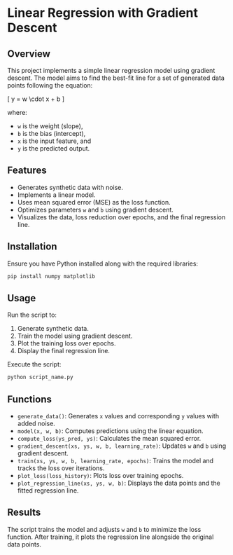 # Linear Regression with Gradient Descent

## Overview
This project implements a simple linear regression model using gradient descent. The model aims to find the best-fit line for a set of generated data points following the equation:

\[ y = w \cdot x + b \]

where:
- `w` is the weight (slope),
- `b` is the bias (intercept),
- `x` is the input feature, and
- `y` is the predicted output.

## Features
- Generates synthetic data with noise.
- Implements a linear model.
- Uses mean squared error (MSE) as the loss function.
- Optimizes parameters `w` and `b` using gradient descent.
- Visualizes the data, loss reduction over epochs, and the final regression line.

## Installation
Ensure you have Python installed along with the required libraries:

```bash
pip install numpy matplotlib
```

## Usage
Run the script to:
1. Generate synthetic data.
2. Train the model using gradient descent.
3. Plot the training loss over epochs.
4. Display the final regression line.

Execute the script:
```bash
python script_name.py
```

## Functions
- `generate_data()`: Generates `x` values and corresponding `y` values with added noise.
- `model(x, w, b)`: Computes predictions using the linear equation.
- `compute_loss(ys_pred, ys)`: Calculates the mean squared error.
- `gradient_descent(xs, ys, w, b, learning_rate)`: Updates `w` and `b` using gradient descent.
- `train(xs, ys, w, b, learning_rate, epochs)`: Trains the model and tracks the loss over iterations.
- `plot_loss(loss_history)`: Plots loss over training epochs.
- `plot_regression_line(xs, ys, w, b)`: Displays the data points and the fitted regression line.

## Results
The script trains the model and adjusts `w` and `b` to minimize the loss function. After training, it plots the regression line alongside the original data points.


